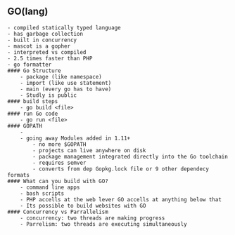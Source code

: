 ## GO(lang)
    - compiled statically typed language
    - has garbage collection
    - built in concurrency
    - mascot is a gopher
    - interpreted vs compiled
    - 2.5 times faster than PHP
    - go formatter
    #### Go Structure
        - package (like namespace)
        - import (like use statement)
        - main (every go has to have)
        - Studly is public
    #### build steps
        - go build <file>
    #### run Go code
        - go run <file>
    #### GOPATH
        - 
        - going away Modules added in 1.11+
            - no more $GOPATH
            - projects can live anywhere on disk
            - package management integrated directly into the Go toolchain
            - requires semver
            - converts from dep Gopkg.lock file or 9 other dependecy formats
    #### What can you build with GO?
        - command line apps
        - bash scripts
        - PHP accells at the web lever GO accells at anything below that
        - Its possible to build websites with GO
    #### Concurrency vs Parrallelism
        - concurrency: two threads are making progress
        - Parrelism: two threads are executing simultaneously
    

